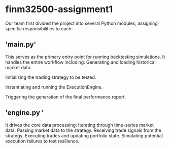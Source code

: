 # finm32500-assignment1
Our team first divided the project into several Python modules, assigning specific responsibilities to each:

## 'main.py'
This serves as the primary entry point for running backtesting simulations. It handles the entire workflow including:
Generating and loading historical market data.

Initializing the trading strategy to be tested.

Instantiating and running the ExecutionEngine.

Triggering the generation of the final performance report.

## 'engine.py '
It drives the core data processing: 
Iterating through time-series market data.
Passing market data to the strategy.
Receiving trade signals from the strategy.
Executing trades and updating portfolio state.
Simulating potential execution failures to test resilience.
